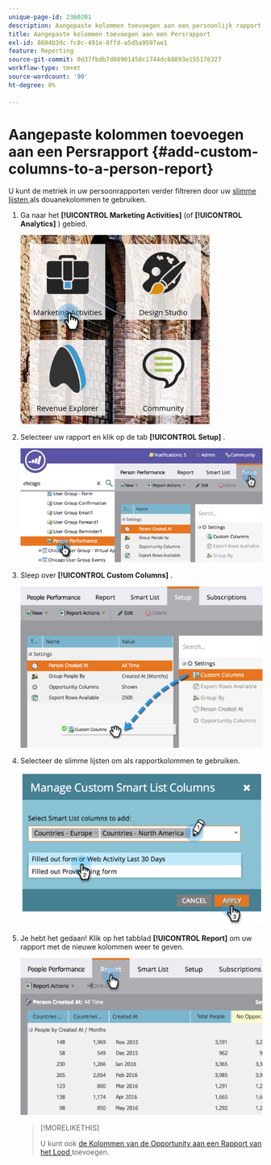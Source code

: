 ```yaml
---
unique-page-id: 2360201
description: Aangepaste kolommen toevoegen aan een persoonlijk rapport - Marketo Docs - Productdocumentatie
title: Aangepaste kolommen toevoegen aan een Persrapport
exl-id: 8604b3dc-fc8c-491e-8ffd-a5d5a9597ae1
feature: Reporting
source-git-commit: 0d37fbdb7d08901458c1744dc68893e155176327
workflow-type: tm+mt
source-wordcount: '90'
ht-degree: 0%

---
```


# Aangepaste kolommen toevoegen aan een Persrapport {#add-custom-columns-to-a-person-report}

U kunt de metriek in uw persoonrapporten verder filtreren door uw [ slimme lijsten ](/help/marketo/product-docs/core-marketo-concepts/smart-lists-and-static-lists/understanding-smart-lists.md) als douanekolommen te gebruiken.

1. Ga naar het **[!UICONTROL Marketing Activities]** (of **[!UICONTROL Analytics]** ) gebied.

   ![](assets/ma-1.png)

1. Selecteer uw rapport en klik op de tab **[!UICONTROL Setup]** .

   ![](assets/two-1.png)

1. Sleep over **[!UICONTROL Custom Columns]** .

   ![](assets/three-1.png)

1. Selecteer de slimme lijsten om als rapportkolommen te gebruiken.

   ![](assets/image2014-9-16-16-3a39-3a34.png)

1. Je hebt het gedaan! Klik op het tabblad **[!UICONTROL Report]** om uw rapport met de nieuwe kolommen weer te geven.

   ![](assets/five-1.png)

   >[!MORELIKETHIS]
   >
   >U kunt ook [ de Kolommen van de Opportunity aan een Rapport van het Lood ](/help/marketo/product-docs/reporting/basic-reporting/editing-reports/add-opportunity-columns-to-a-lead-report.md) toevoegen.
